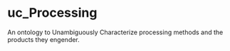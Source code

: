 # uc_Processing
An ontology to Unambiguously Characterize processing methods and the products they engender.
 
